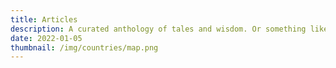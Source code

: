 ```yaml
---
title: Articles
description: A curated anthology of tales and wisdom. Or something like that.
date: 2022-01-05
thumbnail: /img/countries/map.png
---
```

